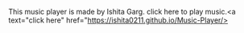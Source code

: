 This music player is made by Ishita Garg.
click here to play music.<a text="click here" href="https://ishita0211.github.io/Music-Player/>
